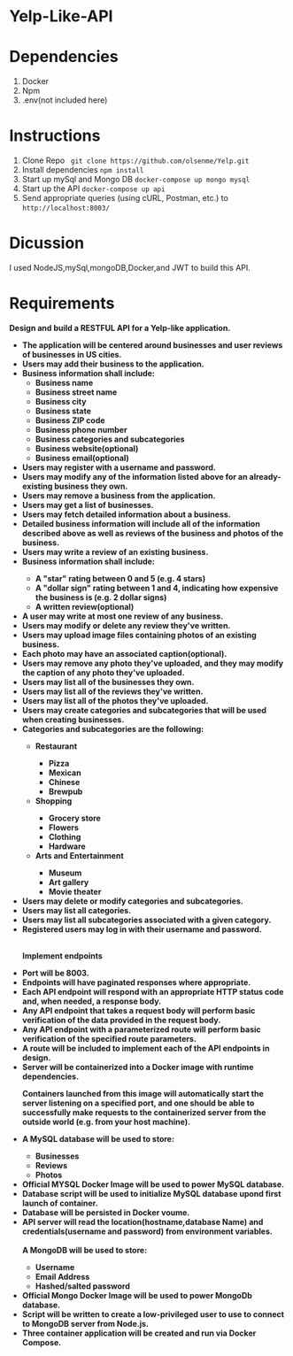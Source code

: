 # Yelp-Like-API
# Dependencies 
1. Docker
2. Npm 
3. .env(not included here)

# Instructions

1. Clone Repo ``` git clone https://github.com/olsenme/Yelp.git```
2. Install dependencies ```npm install```
3. Start up mySql and Mongo DB ```docker-compose up mongo mysql``` 
4. Start up the API ```docker-compose up api```
5. Send appropriate queries (using cURL, Postman, etc.) to ```http://localhost:8003/```

# Dicussion
I used NodeJS,mySql,mongoDB,Docker,and JWT to build this API.

# Requirements

<b>Design and build a RESTFUL API for a Yelp-like application. <b> <br>
  <ul>
    <li>The application will be centered around businesses and user reviews of businesses in US cities. </li>
    <li>Users may add their business to the application.</li>
    <li> Business information shall include:
        <ul>
          <li>Business name </li>
          <li>Business street name</li>
          <li>Business city</li>
          <li>Business state</li>
          <li>Business ZIP code</li>
          <li>Business phone number</li>
          <li>Business categories and subcategories</li>
          <li>Business website(optional)</li>
          <li>Business email(optional)</li>
      </ul>
     </li>
    <li>Users may register with a username and password.</li>
    <li>Users may modify any of the information listed above for an already-existing business they own.</li>
    <li>Users may remove a business from the application.</li>
    <li>Users may get a list of businesses.</li>
    <li>Users may fetch detailed information about a business.</li>
    <li>Detailed business information will include all of the information described above as well as reviews of the business and photos of the business.</li>
    <li>Users may write a review of an existing business. </li>
    <li>Business information shall include:</li>
     <ul>
       <li>A "star" rating between 0 and 5 (e.g. 4 stars) </li>
       <li>A "dollar sign" rating between 1 and 4, indicating how expensive the business is (e.g. 2 dollar signs)</li>
       <li>A written review(optional)</li>
    </ul>
    <li>A user may write at most one review of any business.</li>
    <li>Users may modify or delete any review they've written.</li>
    <li>Users may upload image files containing photos of an existing business. </li>
    <li> Each photo may have an associated caption(optional).</li>
    <li>Users may remove any photo they've uploaded, and they may modify the caption of any photo they've uploaded.</li>
    <li>Users may list all of the businesses they own.</li>
    <li>Users may list all of the reviews they've written.</li>
    <li>Users may list all of the photos they've uploaded.</li>
    <li>Users may create categories and subcategories that will be used when creating businesses.</li>
    <li>Categories and subcategories are the following:</li>
    <ul>
       <li>Restaurant </li>
        <ul>
          <li>Pizza</li>
          <li>Mexican</li>
          <li>Chinese</li>
          <li>Brewpub</li>
      </ul>
       <li>Shopping </li>
      <ul>
          <li>Grocery store</li>
          <li>Flowers</li>
          <li>Clothing</li>
          <li>Hardware</li>
      </ul>
      <li>Arts and Entertainment </li>
      <ul>
          <li>Museum</li>
          <li>Art gallery</li>
          <li>Movie theater</li>
      </ul>
    </ul>
      <li>Users may delete or modify categories and subcategories.</li>
      <li>Users may list all categories. </li>
      <li>Users may list all subcategories associated with a given category.</li>
      <li>Registered users may log in with their username and password.</li><br>
    
<b>Implement endpoints<b><br>
  
  <li>Port will be 8003.</li>
  <li>Endpoints will have paginated responses where appropriate. </li>
  <li>Each API endpoint will respond with an appropriate HTTP status code and, when needed, a response body.</li>
  <li>Any API endpoint that takes a request body will perform basic verification of the data provided in the request body.</li>
  <li>Any API endpoint with a parameterized route will perform basic verification of the specified route parameters.</li>
  <li>A route will be included to implement each of the API endpoints in design. </li>
  <li>Server will be containerized into a Docker image with runtime dependencies.</li>
  <p>Containers launched from this image will automatically start the server listening on a specified port, and one should be able to successfully make requests to the containerized server from the outside world (e.g. from your host machine).</p>
<li><b>A MySQL database will be used to store:<b></li>
  <ul>
    <li>Businesses</li>
    <li>Reviews</li>
    <li>Photos</li>
  </ul>
  <li>Official MYSQL Docker Image will be used to power MySQL database.</li>
  <li>Database script will be used to initialize MySQL database upond first launch of container.</li>
  <li>Database will be persisted in Docker voume.</li>
   <li>API server will read the location(hostname,database Name) and credentials(username and password) from environment variables.</li><br>
  <b>A MongoDB will be used to store:<b>
    <ul>
      <li>Username</li>
      <li>Email Address</li>
      <li>Hashed/salted password</li>
    </ul>
    <li>Official Mongo Docker Image will be used to power MongoDb database.</li>
    <li>Script will be written to create a low-privileged user to use to connect to MongoDB server from Node.js.</li>
    <li>Three container application will be created and run via Docker Compose. </li>
  </ul>
    
  
  
  
  
  
  
  
  
  

